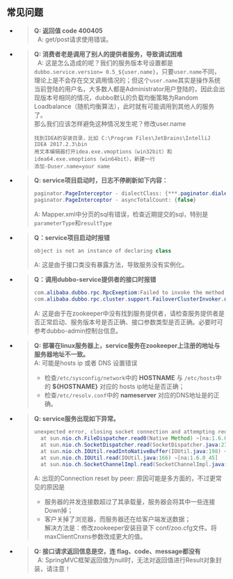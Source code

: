 ## 常见问题
* > **Q: 返回值 code 400405** <br>     A: get/post请求使用错误。
* > **Q: 消费者老是调用了别人的提供者服务，导致调试困难**<br>     A: 这是怎么造成的呢？我们的服务版本号设置都是`dubbo.service.version= 0.5_${user.name}`，只要`user.name`不同，理论上是不会存在交叉调用情况的；但这个`user.name`其实是操作系统当前登陆的用户名，大多数人都是Administrator用户登陆的，因此会出现版本号相同的情况，dubbo默认的负载均衡策略为Random Loadbalance（随机均衡算法），此时就有可能调用到其他人的服务了。<br>那么我们应该怎样避免这种情况发生呢？修改user.name
    > ``` text
    > 找到IDEA的安装目录，比如 C:\Program Files\JetBrains\IntelliJ IDEA 2017.2.3\bin 
    > 用文本编辑器打开idea.exe.vmoptions（win32bit）和idea64.exe.vmoptions（win64bit），新建一行
    > 添加-Duser.name=your name
    > ```
* > **Q: service项目启动时，日志不停刷新如下内容：**
    > ``` java
    > paginator.PageInterceptor - dialectClass: {***.paginator.dialect.OracleDialect} 
    > paginator.PageInterceptor - asyncTotalCount: {false}  
    > ```
    > A: Mapper.xml中分页的sql有错误，检查近期提交的sql，特别是`parameterType`和`resultType`
* > **Q：service项目启动时报错**
    > ``` java
    > object is not an instance of declaring class
    > ```
    > A: 这是由于接口类没有暴露方法，导致服务没有实例化。
* > **Q：调用dubbo-service提供者的接口时报错**
    > ``` java
    > com.alibaba.dubbo.rpc.RpcExeptiom:Failed to invoke the method
    > com.alibaba.dubbo.rpc.cluster.support.FailoverClusterInvoker.doInvoke(FailoverClusterInvoker.java:101)
    > ```
    > A: 这是由于在zookeeper中没有找到服务提供者，请检查服务提供者是否正常启动、服务版本号是否正确、接口参数类型是否正确。必要时可参考dubbo-admin控制台信息。
* > **Q: 部署在linux服务器上，service服务在zookeeper上注册的地址与服务器地址不一致。** <br>
    > A: 可能是hosts ip 或者 DNS 设置错误
    > +  检查`/etc/sysconfig/network`中的 **HOSTNAME** 与 `/etc/hosts`中的 **${HOSTNAME}** 对应的 hosts ip地址是否正确；
    > +  检查`/etc/resolv.conf`中的 **nameserver** 对应的DNS地址是的正确。
* > **Q: service服务出现如下异常。** 
    > ``` java
    > unexpected error, closing socket connection and attempting reconnect> java.io.IOException: Connection reset by peer
    >   at sun.nio.ch.FileDispatcher.read0(Native Method) ~[na:1.6.0_45]
    >   at sun.nio.ch.SocketDispatcher.read(SocketDispatcher.java:21) ~[na:1.6.0_45]
    >   at sun.nio.ch.IOUtil.readIntoNativeBuffer(IOUtil.java:198) ~[na:1.6.0_45]
    >   at sun.nio.ch.IOUtil.read(IOUtil.java:166) ~[na:1.6.0_45]
    >   at sun.nio.ch.SocketChannelImpl.read(SocketChannelImpl.java:245) ~[na:1.6.0_45]
    > ```
    > A: 出现的Connection reset by peer: 原因可能是多方面的，不过更常见的原因是
    > +  服务器的并发连接数超过了其承载量，服务器会将其中一些连接Down掉；
    > +  客户关掉了浏览器，而服务器还在给客户端发送数据；<br>
    > 解决方法是：修改zookeeper安装目录下 conf/zoo.cfg文件。将maxClientCnxns参数改成更大的值。
* > **Q: 接口请求返回信息是空，连 flag、code、message都没有** <br>     A: SpringMVC框架返回值为null时，无法对返回值进行Result对象封装，请注意！


